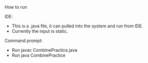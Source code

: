 How to run

IDE:
- This is a .java file, it can pulled into the system and run from IDE.
- Currently the input is static.

Command prompt:
- Run javac CombinePractice.java
- Run java CombinePractice
